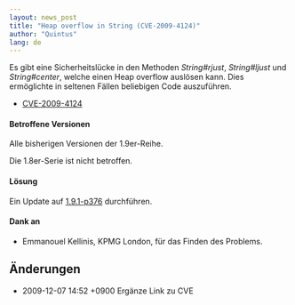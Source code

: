 ```yaml
---
layout: news_post
title: "Heap overflow in String (CVE-2009-4124)"
author: "Quintus"
lang: de
---
```


Es gibt eine Sicherheitslücke in den Methoden *String#rjust*,
*String#ljust* und *String#center*, welche einen Heap overflow auslösen
kann. Dies ermöglichte in seltenen Fällen beliebigen Code auszuführen.

* [CVE-2009-4124][1]

#### Betroffene Versionen

Alle bisherigen Versionen der 1.9er-Reihe.

Die 1.8er-Serie ist nicht betroffen.

#### Lösung

Ein Update auf [1.9.1-p376][2] durchführen.

#### Dank an

* Emmanouel Kellinis, KPMG London, für das Finden des Problems.

## Änderungen

* 2009-12-07 14:52 +0900 Ergänze Link zu CVE



[1]: http://cve.mitre.org/cgi-bin/cvename.cgi?name=CVE-2009-4124
[2]: ftp://ftp.ruby-lang.org/pub/ruby/1.9/ruby-1.9.1-p376.tar.bz2
